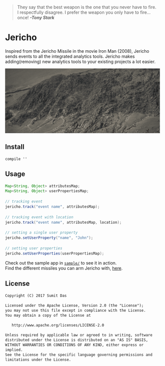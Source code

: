 > They say that the best weapon is the one that you never have to fire.   
> I respectfully disagree. I prefer the weapon you only have to fire…once!
> **_-Tony Stark_**

# Jericho

Inspired from the Jericho Missile in the movie Iron Man (2008), Jericho sends events to all the integrated analytics tools.
Jericho makes adding(removing) new analytics tools to your existing projects a lot easier.

![alt text](https://github.com/6ameDev/resources/raw/master/Jericho/the_jericho.gif "The Jericho")

## Install
```
compile ''
```

## Usage
```java
Map<String, Object> attributesMap;
Map<String, Object> userPropertiesMap;

// tracking event
jericho.track("event name", attributesMap);

// tracking event with location
jericho.track("event name", attributesMap, location);

// setting a single user property
jericho.setUserProperty("name", "John");

// setting user properties
jericho.setUserProperties(userPropertiesMap);
```
Check out the sample app in [`sample/`] to see it in action.   
Find the different missiles you can arm Jericho with, [here].

[here]: https://github.com/6ameDev/Jericho#usage 
[`sample/`]: https://github.com/6ameDev/Jericho/tree/master/sample

## License

    Copyright (C) 2017 Sumit Das

    Licensed under the Apache License, Version 2.0 (the "License");
    you may not use this file except in compliance with the License.
    You may obtain a copy of the License at

       http://www.apache.org/licenses/LICENSE-2.0

    Unless required by applicable law or agreed to in writing, software
    distributed under the License is distributed on an "AS IS" BASIS,
    WITHOUT WARRANTIES OR CONDITIONS OF ANY KIND, either express or implied.
    See the License for the specific language governing permissions and
    limitations under the License.
